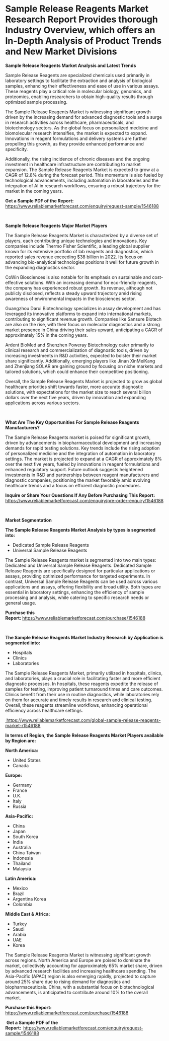<p><h1>Sample Release Reagents Market Research Report Provides thorough Industry Overview, which offers an In-Depth Analysis of Product Trends and New Market Divisions</h1></p><p><strong>Sample Release Reagents Market Analysis and Latest Trends</strong></p>
<p><p>Sample Release Reagents are specialized chemicals used primarily in laboratory settings to facilitate the extraction and analysis of biological samples, enhancing their effectiveness and ease of use in various assays. These reagents play a critical role in molecular biology, genomics, and proteomics, enabling researchers to obtain high-quality results through optimized sample processing.</p><p>The Sample Release Reagents Market is witnessing significant growth driven by the increasing demand for advanced diagnostic tools and a surge in research activities across healthcare, pharmaceuticals, and biotechnology sectors. As the global focus on personalized medicine and biomolecular research intensifies, the market is expected to expand. Innovations in reagent formulations and delivery systems are further propelling this growth, as they provide enhanced performance and specificity.</p><p>Additionally, the rising incidence of chronic diseases and the ongoing investment in healthcare infrastructure are contributing to market expansion. The Sample Release Reagents Market is expected to grow at a CAGR of 12.8% during the forecast period. This momentum is also fueled by technological advancements, including automation in laboratories and the integration of AI in research workflows, ensuring a robust trajectory for the market in the coming years.</p></p>
<p><strong>Get a Sample PDF of the Report:&nbsp;</strong> <a href="https://www.reliablemarketforecast.com/enquiry/request-sample/1546188?utm_campaign=3223&utm_medium=2&utm_source=Github&utm_content=ia&utm_term=14042025&utm_id=sample-release-reagents">https://www.reliablemarketforecast.com/enquiry/request-sample/1546188</a></p>
<p>&nbsp;</p>
<p><strong>Sample Release Reagents Major Market Players</strong></p>
<p><p>The Sample Release Reagents Market is characterized by a diverse set of players, each contributing unique technologies and innovations. Key companies include Thermo Fisher Scientific, a leading global supplier known for its extensive portfolio of lab reagents and diagnostics, which reported sales revenue exceeding $38 billion in 2022. Its focus on advancing bio-analytical technologies positions it well for future growth in the expanding diagnostics sector.</p><p>CoWin Biosciences is also notable for its emphasis on sustainable and cost-effective solutions. With an increasing demand for eco-friendly reagents, the company has experienced robust growth. Its revenue, although not publicly disclosed, reflects a steady upward trajectory amid rising awareness of environmental impacts in the biosciences sector.</p><p>Guangzhou Darui Biotechnology specializes in assay development and has leveraged its innovative platforms to expand into international markets, contributing to significant revenue growth. Companies like Sansure Biotech are also on the rise, with their focus on molecular diagnostics and a strong market presence in China driving their sales upward, anticipating a CAGR of approximately 15% in the coming years.</p><p>Ardent BioMed and Shenzhen Poweray Biotechnology cater primarily to clinical research and commercialization of diagnostic tools, driven by increasing investments in R&D activities, expected to bolster their market share significantly. Additionally, emerging players like Jinan XinMeiKang and Zhenjiang SOLAR are gaining ground by focusing on niche markets and tailored solutions, which could enhance their competitive positioning.</p><p>Overall, the Sample Release Reagents Market is projected to grow as global healthcare priorities shift towards faster, more accurate diagnostic solutions, with expectations for the market size to reach several billion dollars over the next five years, driven by innovation and expanding applications across various sectors.</p></p>
<p>&nbsp;</p>
<p><strong>What Are The Key Opportunities For Sample Release Reagents Manufacturers?</strong></p>
<p><p>The Sample Release Reagents market is poised for significant growth, driven by advancements in biopharmaceutical development and increasing demands for rapid testing solutions. Key trends include the rising adoption of personalized medicine and the integration of automation in laboratory settings. The market is projected to expand at a CAGR of approximately 8% over the next five years, fueled by innovations in reagent formulations and enhanced regulatory support. Future outlook suggests heightened investments in R&D and partnerships between reagent manufacturers and diagnostic companies, positioning the market favorably amid evolving healthcare trends and a focus on efficient diagnostic procedures.</p></p>
<p><strong>Inquire or Share Your Questions If Any Before Purchasing This Report:</strong> <a href="https://www.reliablemarketforecast.com/enquiry/pre-order-enquiry/1546188?utm_campaign=3223&utm_medium=2&utm_source=Github&utm_content=ia&utm_term=14042025&utm_id=sample-release-reagents">https://www.reliablemarketforecast.com/enquiry/pre-order-enquiry/1546188</a></p>
<p>&nbsp;</p>
<p><strong>Market Segmentation</strong></p>
<p><strong>The Sample Release Reagents Market Analysis by types is segmented into:</strong></p>
<p><ul><li>Dedicated Sample Release Reagents</li><li>Universal Sample Release Reagents</li></ul></p>
<p><p>The Sample Release Reagents market is segmented into two main types: Dedicated and Universal Sample Release Reagents. Dedicated Sample Release Reagents are specifically designed for particular applications or assays, providing optimized performance for targeted experiments. In contrast, Universal Sample Release Reagents can be used across various applications and assays, offering flexibility and broad utility. Both types are essential in laboratory settings, enhancing the efficiency of sample processing and analysis, while catering to specific research needs or general usage.</p></p>
<p><strong>Purchase this Report:&nbsp;</strong><a href="https://www.reliablemarketforecast.com/purchase/1546188?utm_campaign=3223&utm_medium=2&utm_source=Github&utm_content=ia&utm_term=14042025&utm_id=sample-release-reagents">https://www.reliablemarketforecast.com/purchase/1546188</a></p>
<p>&nbsp;</p>
<p><strong>The Sample Release Reagents Market Industry Research by Application is segmented into:</strong></p>
<p><ul><li>Hospitals</li><li>Clinics</li><li>Laboratories</li></ul></p>
<p><p>The Sample Release Reagents Market, primarily utilized in hospitals, clinics, and laboratories, plays a crucial role in facilitating faster and more efficient diagnostic processes. In hospitals, these reagents expedite the release of samples for testing, improving patient turnaround times and care outcomes. Clinics benefit from their use in routine diagnostics, while laboratories rely on them for accurate and timely results in research and clinical testing. Overall, these reagents streamline workflows, enhancing operational efficiency across healthcare settings.</p></p>
<p><a href="https://www.reliablemarketforecast.com/global-sample-release-reagents-market-r1546188?utm_campaign=3223&utm_medium=2&utm_source=Github&utm_content=ia&utm_term=14042025&utm_id=sample-release-reagents">&nbsp;https://www.reliablemarketforecast.com/global-sample-release-reagents-market-r1546188</a></p>
<p><strong>In terms of Region, the Sample Release Reagents Market Players available by Region are:</strong></p>
<p>
    <p> <strong> North America: </strong>
        <ul>
            <li>United States</li>
            <li>Canada</li>
        </ul>
        </p> 
    <p> <strong> Europe: </strong>
        <ul>
            <li>Germany</li>
            <li>France</li>
            <li>U.K.</li>
            <li>Italy</li>
            <li>Russia</li>
        </ul>
        </p> 
    <p> <strong> Asia-Pacific: </strong>
        <ul>
            <li>China</li>
            <li>Japan</li>
            <li>South Korea</li>
            <li>India</li>
            <li>Australia</li>
            <li>China Taiwan</li>
            <li>Indonesia</li>
            <li>Thailand</li>
            <li>Malaysia</li>
        </ul>
        </p> 
    <p> <strong> Latin America: </strong>
        <ul>
            <li>Mexico</li>
            <li>Brazil</li>
            <li>Argentina Korea</li>
            <li>Colombia</li>
        </ul>
        </p> 
    <p> <strong> Middle East & Africa: </strong>
        <ul>
            <li>Turkey</li>
            <li>Saudi</li>
            <li>Arabia</li>
            <li>UAE</li>
            <li>Korea</li>
        </ul>
    </p>
    </p>
<p><p>The Sample Release Reagents Market is witnessing significant growth across regions. North America and Europe are poised to dominate the market, collectively accounting for approximately 65% market share, driven by advanced research facilities and increasing healthcare spending. The Asia-Pacific (APAC) region is also emerging rapidly, projected to capture around 25% share due to rising demand for diagnostics and biopharmaceuticals. China, with a substantial focus on biotechnological advancements, is anticipated to contribute around 10% to the overall market.</p></p>
<p><strong>Purchase this Report: </strong><a href="https://www.reliablemarketforecast.com/purchase/1546188?utm_campaign=3223&utm_medium=2&utm_source=Github&utm_content=ia&utm_term=14042025&utm_id=sample-release-reagents">https://www.reliablemarketforecast.com/purchase/1546188</a></p>
<p>&nbsp;<strong>Get a Sample PDF of the Report:&nbsp;&nbsp;</strong><a href="https://www.reliablemarketforecast.com/enquiry/request-sample/1546188?utm_campaign=3223&utm_medium=2&utm_source=Github&utm_content=ia&utm_term=14042025&utm_id=sample-release-reagents">https://www.reliablemarketforecast.com/enquiry/request-sample/1546188</a></p>
<p><strong></strong></p>
<p><p></p><p></p><p></p></p>
